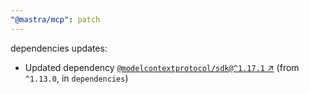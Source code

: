 ```yaml
---
"@mastra/mcp": patch
---
```

dependencies updates:
  - Updated dependency [`@modelcontextprotocol/sdk@^1.17.1` ↗︎](https://www.npmjs.com/package/@modelcontextprotocol/sdk/v/1.17.1) (from `^1.13.0`, in `dependencies`)
